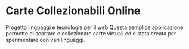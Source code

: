 # Carte Collezionabili Online

Progetto linguaggi e tecnologie per il web
Questa semplice applicazione permette di scartare e collezionare carte virtuali ed è stata creata per sperimentare con vari linguaggi.
